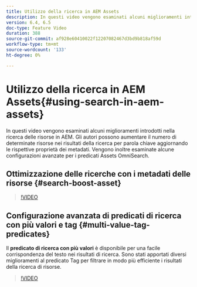```yaml
---
title: Utilizzo della ricerca in AEM Assets
description: In questi video vengono esaminati alcuni miglioramenti introdotti nella ricerca delle risorse in AEM. Gli autori possono aumentare il numero di determinate risorse nei risultati della ricerca per parola chiave aggiornando le rispettive proprietà dei metadati. Vengono inoltre esaminate alcune configurazioni avanzate per i predicati Assets OmniSearch.
version: 6.4, 6.5
doc-type: Feature Video
duration: 388
source-git-commit: af928e60410022f12207082467d3bd9b818af59d
workflow-type: tm+mt
source-wordcount: '133'
ht-degree: 0%

---
```



# Utilizzo della ricerca in AEM Assets{#using-search-in-aem-assets}

In questi video vengono esaminati alcuni miglioramenti introdotti nella ricerca delle risorse in AEM. Gli autori possono aumentare il numero di determinate risorse nei risultati della ricerca per parola chiave aggiornando le rispettive proprietà dei metadati. Vengono inoltre esaminate alcune configurazioni avanzate per i predicati Assets OmniSearch.

## Ottimizzazione delle ricerche con i metadati delle risorse {#search-boost-asset}

>[!VIDEO](https://video.tv.adobe.com/v/16766?quality=12&learn=on)

## Configurazione avanzata di predicati di ricerca con più valori e tag {#multi-value-tag-predicates}

Il **predicato di ricerca con più valori** è disponibile per una facile corrispondenza del testo nei risultati di ricerca. Sono stati apportati diversi miglioramenti al predicato Tag per filtrare in modo più efficiente i risultati della ricerca di risorse.

>[!VIDEO](https://video.tv.adobe.com/v/16457?quality=12&learn=on)

